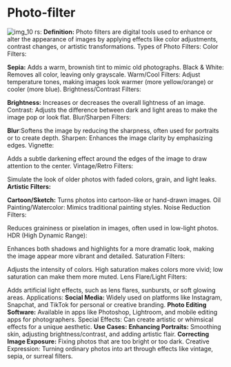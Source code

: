 # Photo-filter

![img_10](https://github.com/user-attachments/assets/25f1d9c4-dbff-4487-8845-ac2d49e24cb6)
rs:
**Definition:** Photo filters are digital tools used to enhance or alter the appearance of images by applying effects like color adjustments, contrast changes, or artistic transformations.
Types of Photo Filters:
Color Filters:

**Sepia:** Adds a warm, brownish tint to mimic old photographs.
Black & White: Removes all color, leaving only grayscale.
Warm/Cool Filters: Adjust temperature tones, making images look warmer (more yellow/orange) or cooler (more blue).
Brightness/Contrast Filters:

**Brightness:** Increases or decreases the overall lightness of an image.
Contrast: Adjusts the difference between dark and light areas to make the image pop or look flat.
Blur/Sharpen Filters:

**Blur**:Softens the image by reducing the sharpness, often used for portraits or to create depth.
Sharpen: Enhances the image clarity by emphasizing edges.
Vignette:

Adds a subtle darkening effect around the edges of the image to draw attention to the center.
Vintage/Retro Filters:

Simulate the look of older photos with faded colors, grain, and light leaks.
**Artistic Filters:**

**Cartoon/Sketch:** Turns photos into cartoon-like or hand-drawn images.
Oil Painting/Watercolor: Mimics traditional painting styles.
Noise Reduction Filters:

Reduces graininess or pixelation in images, often used in low-light photos.
HDR (High Dynamic Range):

Enhances both shadows and highlights for a more dramatic look, making the image appear more vibrant and detailed.
Saturation Filters:

Adjusts the intensity of colors. High saturation makes colors more vivid; low saturation can make them more muted.
Lens Flare/Light Filters:

Adds artificial light effects, such as lens flares, sunbursts, or soft glowing areas.
Applications:
**Social Media:** Widely used on platforms like Instagram, Snapchat, and TikTok for personal or creative branding.
**Photo Editing Software:** Available in apps like Photoshop, Lightroom, and mobile editing apps for photographers.
Special Effects: Can create artistic or whimsical effects for a unique aesthetic.
**Use Cases:**
**Enhancing Portraits:** Smoothing skin, adjusting brightness/contrast, and adding artistic flair.
**Correcting Image Exposure:** Fixing photos that are too bright or too dark.
Creative Expression: Turning ordinary photos into art through effects like vintage, sepia, or surreal filters.
